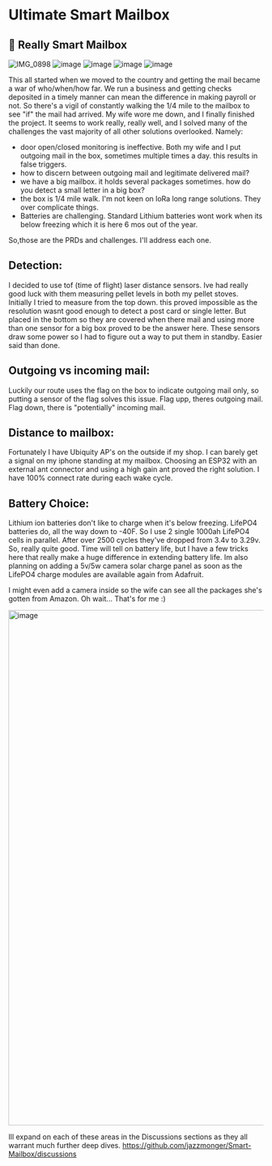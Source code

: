 # Ultimate Smart Mailbox
## 👋 Really Smart Mailbox

![IMG_0898](https://github.com/user-attachments/assets/589818ac-c647-4411-996b-f8bd7c9f2783) ![image](https://github.com/user-attachments/assets/d22fc5bf-06ad-4461-b9f1-45b5aef52140)
![image](https://github.com/user-attachments/assets/7ef88d97-25d6-4b1b-8b45-2d1d94712f97)
![image](https://github.com/user-attachments/assets/d06128d1-f7f8-444b-920e-5a9b431a2094)
![image](https://github.com/user-attachments/assets/e15b5274-1175-4aa9-9c47-7a3dac161b37)

This all started when we moved to the country and getting the mail became a war of who/when/how far.  We run a business and getting checks deposited in a timely manner can mean the difference in making payroll or not.  So there's a vigil of constantly walking the 1/4 mile to the mailbox to see "if" the mail had arrived.  My wife wore me down, and I finally finished the project. It seems to work really, really well, and I solved many of the challenges the vast majority of all other solutions overlooked. Namely:

  - door open/closed monitoring is ineffective.  Both my wife and I put outgoing mail in the box, sometimes multiple times a day. this results in false triggers.
  - how to discern between outgoing mail and legitimate delivered mail?
  - we have a big mailbox. it holds several packages sometimes. how do you detect a small letter in a big box?
  - the box is 1/4 mile walk. I'm not keen on loRa long range solutions. They over complicate things.
  - Batteries are challenging.  Standard Lithium batteries wont work when its below freezing which it is here 6 mos out of the year.

So,those are the PRDs and challenges. I'll address each one.

## Detection:
I decided to use tof (time of flight) laser distance sensors. Ive had really good luck with them measuring pellet levels in both my pellet stoves. Initially I tried to measure from the top down. this proved impossible as the resolution wasnt good enough to detect a post card or single letter.  But placed in the bottom so they are covered when there mail and using more than one sensor for a big box proved to be the answer here. These sensors draw some power so I had to figure out a way to put them in standby. Easier said than done.

## Outgoing vs incoming mail: 
Luckily our route uses the flag on the box to indicate outgoing mail only, so putting a sensor of the flag solves this issue.  Flag upp, theres outgoing mail.  Flag down, there is "potentially" incoming mail.

## Distance to mailbox: 
Fortunately I have Ubiquity AP's on the outside if my shop.  I can barely get a signal on my iphone standing at my mailbox. Choosing an ESP32 with an external ant connector and using a high gain ant proved the right solution. I have 100% connect rate during each wake cycle.

## Battery Choice: 
Lithium ion batteries don't like to charge when it's below freezing. LifePO4 batteries do, all the way down to -40F. So I use 2 single 1000ah LifePO4 cells in parallel.  After over 2500 cycles they've dropped from 3.4v to 3.29v. So, really quite good.  Time will tell on battery life, but I have a few tricks here that really make a huge difference in extending battery life. Im also planning on adding a 5v/5w camera solar charge panel as soon as the LifePO4 charge modules are available again from Adafruit.

I might even add a camera inside so the wife can see all the packages she's gotten from Amazon.  Oh wait... That's for me :)

<img width="1019" alt="image" src="https://github.com/user-attachments/assets/dfdec941-0bc4-4731-8959-b0a08b416819">


Ill expand on each of these areas in the Discussions sections as they all warrant much further deep dives. 
https://github.com/jazzmonger/Smart-Mailbox/discussions

